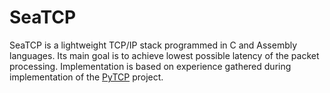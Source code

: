 # SeaTCP

SeaTCP is a lightweight TCP/IP stack programmed in C and Assembly languages. Its main goal is to achieve lowest possible latency of the packet processing. Implementation is based on experience gathered during implementation of the [PyTCP](https://github.com/ccie18643/PyTCP) project.
